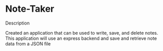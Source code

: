 # Note-Taker

Description

Created an application that can be used to write, save, and delete notes. This application will use an express backend and save and retrieve note data from a JSON file
